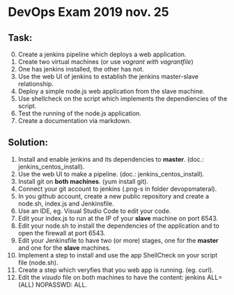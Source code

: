 # DevOps Exam 2019 nov. 25

## Task:

0. Create a jenkins pipeline which deploys a web application.
1. Create two virtual machines (or use *vagrant with vagrantfile*)
2. One has jenkins installed, the other has not.
3. Use the web UI of jenkins to establish the jenkins master-slave relationship.
4. Deploy a simple node.js web application from the slave machine.
5. Use shellcheck on the script which implements the dependiencies of the script.
6. Test the running of the node.js application.
7. Create a documentation via markdown.

## Solution:

1. Install and enable jenkins and its dependencies to **master**. (doc.: jenkins_centos_install).
2. Use the web UI to make a pipeline.  (doc.: jenkins_centos_install).
3. Install git on **both machines**. (yum install git).
4. Connect your git account to jenkins (.png-s in folder devopsmateral).
5. In you github account, create a new public repository and create a node.sh, index.js and Jenkinsfile.
6. Use an IDE, eg. Visual Studio Code to edit your code.
7. Edit your index.js to run at the IP of your **slave** machine on port 6543.
8. Edit your node.sh to install the dependencies of the application and to open the firewall at port 6543.
9. Edit your Jenkinsfile to have two (or more) stages, one for the **master** and one for the **slave** machines.
10. Implement a step to install and use the app ShellCheck on your script file (node.sh).
11. Create a step which veryfies that you web app is running. (eg. curl).
12. Edit the *visudo* file on both machines to have the content: jenkins ALL=(ALL) NOPASSWD: ALL.






